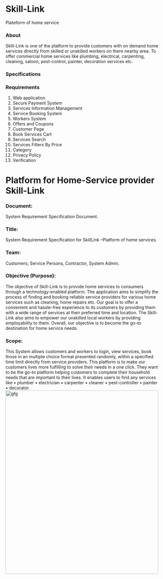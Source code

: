 # Skill-Link
Plateform of home service

### About
Skill-Link is one of the platform to provide customers with on demand home services directly from skilled or unskilled workers on there nearby area. To offer commercial home services like plumbing, electrical, carpenting, cleaning, saloon, pest-control, painter, decoration services etc.
### Specifications

### Requirements
1) Web application<br>
2) Secure Payment System<br>
3) Services Information Management<br>
4) Service Booking System<br>
5) Workers System<br>
6) Offers and Coupons<br>
7) Customer Page<br>
8) Book Services Cart<br>
9) Services Search<br>
10)  Services Filters By Price<br>
11) Category<br>
12) Privacy Policy<br>
13) Verification<br>



# Platform for Home-Service provider Skill-Link
### Document:
System Requirement Specification Document.

### Title:
System Requirement Specification for SkillLink –Platform of home services.
 ### Team:
Customers, Service Persons, Contractor, System Admin.
### Objective (Purpose):
The objective of Skill-Link is to provide home services to consumers through a technology-enabled platform. The application aims to simplify the process of finding and booking reliable service providers for various home services such as cleaning, home repairs etc. Our goal is to offer a convenient and hassle-free experience to its customers by providing them with a wide range of services at their preferred time and location. The Skill-Link also aims to empower our unskilled local workers by providing employability to them. Overall, our objective is to become the go-to destination for home service needs.
### Scope:
This System allows customers and workers to login, view services, book those in an multiple choice format presented randomly, within a specified time limit directly from service providers. 
This platform is to make our customers lives more fulfilling to solve their needs in a one click. They want to be the go-to platform helping customers to complete their household needs that are important to their lives. It enables users to find any services like 
•	plumber 
•	electrician
•	carpenter
•	cleaner
•	pest-controller
•	painter
•	decorator
<img src="usercase.jpeg" alt="gfg" width="500" height="600">
